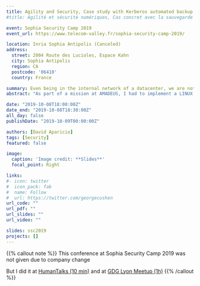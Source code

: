 ```yaml
---
title: Agility and Security, Case study with Kerberos automated backup
#title: Agilité et sécurité numériques, Cas concret avec la sauvegarde automatisée de Kerberos

event: Sophia Security Camp 2019
event_url: https://www.telecom-valley.fr/sophia-security-camp-2019/

location: Inria Sophia Antipolis (Canceled)
address:
  street: 2004 Route des Lucioles, Espace Kahn
  city: Sophia Antipolis
  region: CA
  postcode: '06410'
  country: France

summary: Even being in the internal network of a datacenter, we are not safe from an intrusion. The 0 risk does not exist
abstract: "As part of a mission at AMADEUS, I had to implement a LINUX daemon to save Kerberos information, in order to be able to recreate this virtual machine as soon as possible, according to the Disaster Recovery Plan (DRP, PRA, PCA). Since this information is important and critical, I applied the SecurityByDesign paradigm. By configuring a specific user, the exchange of keys, the use of a trusted authority already present, are some of the techniques used. In addition to the story telling, I will give keys to facilitate the discussion with the management."

date: "2019-10-08T18:00:00Z"
date_end: "2019-10-08T18:30:00Z"
all_day: false
publishDate: "2019-10-09T00:00:00Z"

authors: [David Aparicio]
tags: [Security]
featured: false

image:
  caption: 'Image credit: **Slides**'
  focal_point: Right

links:
#- icon: twitter
#  icon_pack: fab
#  name: Follow
#  url: https://twitter.com/georgecushen
url_code: ""
url_pdf: ""
url_slides: ""
url_video: ""

slides: ssc2019
projects: []
---
```


{{% callout note %}}
This conference at Sophia Security Camp 2019 was not given due to company change

But I did it at [HumanTalks (10 min)](https://humantalks.com/cities/lyon/events/533) and at [GDG Lyon Meetup (1h)](https://www.meetup.com/GDG-Cloud-Lyon/events/lpnvdpybcdbrb/) 
{{% /callout %}}
